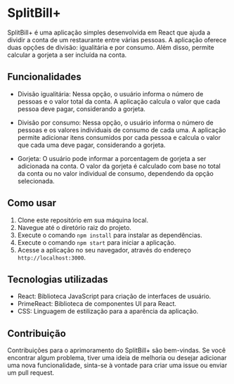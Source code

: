 # SplitBill+

SplitBill+ é uma aplicação simples desenvolvida em React que ajuda a dividir a conta de um restaurante entre várias pessoas. A aplicação oferece duas opções de divisão: igualitária e por consumo. Além disso, permite calcular a gorjeta a ser incluída na conta.

## Funcionalidades

- Divisão igualitária: Nessa opção, o usuário informa o número de pessoas e o valor total da conta. A aplicação calcula o valor que cada pessoa deve pagar, considerando a gorjeta.

- Divisão por consumo: Nessa opção, o usuário informa o número de pessoas e os valores individuais de consumo de cada uma. A aplicação permite adicionar itens consumidos por cada pessoa e calcula o valor que cada uma deve pagar, considerando a gorjeta.

- Gorjeta: O usuário pode informar a porcentagem de gorjeta a ser adicionada na conta. O valor da gorjeta é calculado com base no total da conta ou no valor individual de consumo, dependendo da opção selecionada.

## Como usar

1. Clone este repositório em sua máquina local.
2. Navegue até o diretório raiz do projeto.
3. Execute o comando `npm install` para instalar as dependências.
4. Execute o comando `npm start` para iniciar a aplicação.
5. Acesse a aplicação no seu navegador, através do endereço `http://localhost:3000`.

## Tecnologias utilizadas

- React: Biblioteca JavaScript para criação de interfaces de usuário.
- PrimeReact: Biblioteca de componentes UI para React.
- CSS: Linguagem de estilização para a aparência da aplicação.

## Contribuição

Contribuições para o aprimoramento do SplitBill+ são bem-vindas. Se você encontrar algum problema, tiver uma ideia de melhoria ou desejar adicionar uma nova funcionalidade, sinta-se à vontade para criar uma issue ou enviar um pull request.